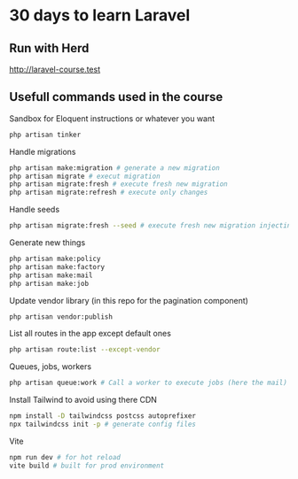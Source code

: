 # 30 days to learn Laravel

## Run with Herd
http://laravel-course.test

## Usefull commands used in the course

Sandbox for Eloquent instructions or whatever you want
```sh
php artisan tinker
```

Handle migrations
```sh
php artisan make:migration # generate a new migration
php artisan migrate # execut migration
php artisan migrate:fresh # execute fresh new migration
php artisan migrate:refresh # execute only changes
```

Handle seeds
```sh
php artisan migrate:fresh --seed # execute fresh new migration injecting seeds
```

Generate new things
```sh
php artisan make:policy
php artisan make:factory
php artisan make:mail
php artisan make:job
```

Update vendor library (in this repo for the pagination component)
```sh
php artisan vendor:publish
```

List all routes in the app except default ones
```sh
php artisan route:list --except-vendor
```

Queues, jobs, workers
```sh
php artisan queue:work # Call a worker to execute jobs (here the mail)
```

Install Tailwind to avoid using there CDN
```sh
npm install -D tailwindcss postcss autoprefixer
npx tailwindcss init -p # generate config files
```

Vite
```sh
npm run dev # for hot reload
vite build # built for prod environment
```
